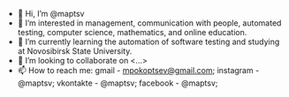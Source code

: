 - 👋 Hi, I’m @maptsv
- 👀 I’m interested in management, communication with people, automated testing, computer science, mathematics, and online education.
- 🌱 I’m currently learning the automation of software testing and studying at Novosibirsk State University.
- 💞️ I’m looking to collaborate on <...>
- 📫 How to reach me:
      gmail - mpokoptsev@gmail.com;
      instagram - @maptsv;
      vkontakte - @maptsv;
      facebook - @maptsv;
<!---
maptsv/maptsv is a ✨ special ✨ repository because its `README.md` (this file) appears on your GitHub profile.
You can click the Preview link to take a look at your changes.
--->

